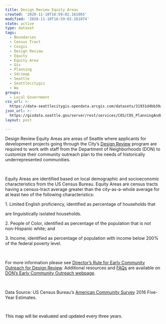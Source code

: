 ```yaml
---
title: Design Review Equity Areas
created: '2020-11-10T16:59:02.161065'
modified: '2020-11-10T16:59:02.161074'
state: active
type: dataset
tags:
  - Boundaries
  - Census Tract
  - Cosgis
  - Design Review
  - Equity
  - Equity Area
  - Gis
  - Planning
  - Sdcimap
  - Seattle
  - Seattlecitygis
  - Wa
groups:
  - Local Government
csv_url: >-
  https://data-seattlecitygis.opendata.arcgis.com/datasets/31931d4bb39a48189ac63c484b540b5e_6.csv?outSR=%7B%22latestWkid%22%3A2926%2C%22wkid%22%3A2926%7D
json_url: >-
  https://gisdata.seattle.gov/server/rest/services/COS/COS_PlanningAndLandUse/MapServer/6
layout: post

---
```

<p><span style='mso-bidi-font-family:&quot;Microsoft Sans Serif&quot;'>Design
Review Equity Areas are areas of Seattle where</span> <span style='mso-bidi-font-family:
&quot;Microsoft Sans Serif&quot;'>applicants for development projects going through the
City’s </span><a href='https://www.seattle.gov/sdci/about-us/who-we-are/design-review'><span style='mso-bidi-font-family:&quot;Microsoft Sans Serif&quot;'>Design Review</span></a><span style='mso-bidi-font-family:&quot;Microsoft Sans Serif&quot;'> program are required to work
with staff from the Department of Neighborhoods (DON) to customize their community
outreach plan to the needs of historically underrepresented communities. </span></p>

<p><span style='mso-bidi-font-family:
&quot;Microsoft Sans Serif&quot;'> </span></p>

<p><span style='mso-bidi-font-family:&quot;Microsoft Sans Serif&quot;'>Equity
Areas are identified based on local demographic and socioeconomic
characteristics from the US Census Bureau. Equity Areas are census tracts
having a census-tract average greater than the city-as-a-whole average for at
least two of the following characteristics:</span></p>

<p><span style='mso-bidi-font-family:&quot;Microsoft Sans Serif&quot;'>1.
Limited English proficiency, identified as percentage of households that</span></p>

<p><span style='mso-bidi-font-family:&quot;Microsoft Sans Serif&quot;'>are
linguistically isolated households.</span></p>

<p><span style='mso-bidi-font-family:&quot;Microsoft Sans Serif&quot;'>2.
People of Color, identified as percentage of the population that is not non-Hispanic
white; and</span></p>

<p><span style='mso-bidi-font-family:&quot;Microsoft Sans Serif&quot;'>3.
Income, identified as percentage of population with income below 200% of the
federal poverty level.</span></p>

<p><span style='mso-bidi-font-family:&quot;Microsoft Sans Serif&quot;'> </span></p>

<p><span style='mso-bidi-font-family:&quot;Microsoft Sans Serif&quot;'>For
more information please see </span><a href='http://www.seattle.gov/dpd/codes/dr/DR2018-4.pdf'><span style='mso-bidi-font-family:
&quot;Microsoft Sans Serif&quot;'>Director’s Rule for Early Community Outreach for Design
Review</span></a><span style='mso-bidi-font-family:&quot;Microsoft Sans Serif&quot;'>.
Additional resources and </span><a href='https://www.seattle.gov/neighborhoods/outreach-and-engagement/design-review-for-early-outreach/dr_faq_don'><span style='mso-bidi-font-family:&quot;Microsoft Sans Serif&quot;'>FAQs</span></a><span style='mso-bidi-font-family:&quot;Microsoft Sans Serif&quot;'> are available on </span><a href='https://www.seattle.gov/neighborhoods/outreach-and-engagement/design-review-for-early-outreach/dr_faq_don'><span style='mso-bidi-font-family:&quot;Microsoft Sans Serif&quot;'>DON’s Early Community
Outreach webpage</span></a><span style='mso-bidi-font-family:&quot;Microsoft Sans Serif&quot;'>.</span></p>

<p><span style='mso-bidi-font-family:&quot;Microsoft Sans Serif&quot;'> </span></p>

<p><span style='mso-bidi-font-family:&quot;Microsoft Sans Serif&quot;'>Data
Source: US Census Bureau’s </span><a href='https://www.census.gov/programs-surveys/acs/'><span style='mso-bidi-font-family:
&quot;Microsoft Sans Serif&quot;'>American Community Survey</span></a><span style='mso-bidi-font-family:&quot;Microsoft Sans Serif&quot;'> 2016 Five-Year Estimates.</span></p>

<p><span style='mso-bidi-font-family:&quot;Microsoft Sans Serif&quot;'> </span></p>

<div><span style='font-size:11.0pt;line-height:107%;font-family:&quot;Calibri&quot;,sans-serif;
mso-ascii-theme-font:minor-latin;mso-fareast-font-family:&quot;Times New Roman&quot;;
mso-fareast-theme-font:minor-fareast;mso-hansi-theme-font:minor-latin;
mso-bidi-font-family:&quot;Microsoft Sans Serif&quot;;mso-ansi-language:EN-US;mso-fareast-language:
EN-US;mso-bidi-language:AR-SA'>This map will be evaluated and updated every
three years.</span></div><div><span style='font-size:11.0pt;line-height:107%;font-family:&quot;Calibri&quot;,sans-serif;
mso-ascii
